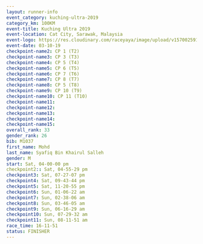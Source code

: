 ```yaml
---
layout: runner-info 
event_category: kuching-ultra-2019 
category_km: 100KM 
event-title: Kuching Ultra 2019
event-location: Cat City, Sarawak, Malaysia 
event-logo: https://res.cloudinary.com/raceyaya/image/upload/v1570025915/logo/kuching_ultra_jsvtue.jpg 
event-date: 03-10-19 
checkpoint-name2: CP 1 (T2) 
checkpoint-name3: CP 3 (T3) 
checkpoint-name4: CP 5 (T4) 
checkpoint-name5: CP 6 (T5) 
checkpoint-name6: CP 7 (T6) 
checkpoint-name7: CP 8 (T7) 
checkpoint-name8: CP 5 (T8) 
checkpoint-name9: CP 10 (T9) 
checkpoint-name10: CP 11 (T10) 
checkpoint-name11:  
checkpoint-name12: 
checkpoint-name13: 
checkpoint-name14: 
checkpoint-name15: 
overall_rank: 33
gender_rank: 26
bib: M1037
first_name: Mohd
last_name: Syafiq Bin Khairul Salleh
gender: M
start: Sat, 04-00-00 pm
checkpoint2:: Sat, 04-55-29 pm
checkpoint3: Sat, 07-27-07 pm
checkpoint4: Sat, 09-43-44 pm
checkpoint5: Sat, 11-20-55 pm
checkpoint6: Sun, 01-06-22 am
checkpoint7: Sun, 02-38-06 am
checkpoint8: Sun, 03-46-05 am
checkpoint9: Sun, 06-16-29 am
checkpoint10: Sun, 07-29-32 am
checkpoint11: Sun, 08-11-51 am
race_time: 16-11-51
status: FINISHER
---
```

